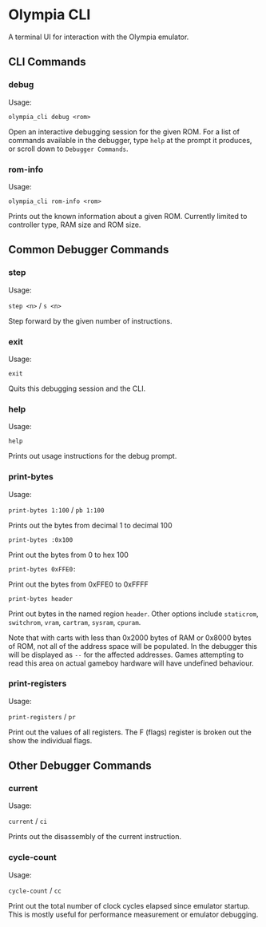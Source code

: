 # Olympia CLI

A terminal UI for interaction with the Olympia emulator.

## CLI Commands

### debug

Usage:

`olympia_cli debug <rom>`

Open an interactive debugging session for the given ROM. For a list of commands available in the debugger, type `help` at the prompt it produces, or scroll down to `Debugger Commands`.


### rom-info

Usage:

`olympia_cli rom-info <rom>`

Prints out the known information about a given ROM. Currently limited to controller type, RAM size and ROM size.


## Common Debugger Commands

### step

Usage:

`step <n>` / `s <n>`

Step forward by the given number of instructions. 


### exit

Usage:

`exit`

Quits this debugging session and the CLI.


### help

Usage:

`help`

Prints out usage instructions for the debug prompt.


### print-bytes

Usage:

`print-bytes 1:100` / `pb 1:100`

Prints out the bytes from decimal 1 to decimal 100

`print-bytes :0x100`

Print out the bytes from 0 to hex 100

`print-bytes 0xFFE0:`

Print out the bytes from 0xFFE0 to 0xFFFF

`print-bytes header`

Print out bytes in the named region `header`. Other options include `staticrom`, `switchrom`, `vram`, `cartram`, `sysram`, `cpuram`.

Note that with carts with less than 0x2000 bytes of RAM or 0x8000 bytes of ROM, not all of the address space will be populated. In the debugger this will be displayed as `--` for the affected addresses. Games attempting to read this area on actual gameboy hardware will have undefined behaviour.


### print-registers

Usage:

`print-registers` / `pr`

Print out the values of all registers. The F (flags) register is broken out the show the individual flags.


## Other Debugger Commands

### current

Usage:

`current` / `ci`

Prints out the disassembly of the current instruction.


### cycle-count

Usage:

`cycle-count` / `cc`

Print out the total number of clock cycles elapsed since emulator startup. This is mostly useful for performance measurement or emulator debugging.

